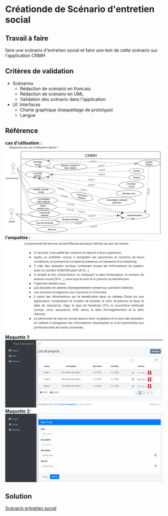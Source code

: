 # Créationde de Scénario d'entretien social
## Travail à faire
faire une scénario d'entretien social et faire une test de cette scénario sur l'application CNMH

## Critères de validation
- Scénarios
  - Rédaction de scénario en francais
  - Rédaction de scénario en UML
  - Validation des scénario dans l'application
- UI: Interfaces
  - Charte graphique (maquettage de prototype)
  - Langue
## Référence
**cas d'utilisation :**  <br>
![cas dutilisation](./images/cas-utilisation.png)
**l'empathie :** <br>
![carte d'empathie](./images/empathie.png)
**Maquette 1:** <br>
![interface 1](./images/interface1.png)
**Maquette 2:** <br>
![interface 2](./images/interface2.png)

## Solution 
[Scénario entretien social](https://docs.google.com/presentation/d/15SIoV3ZUCIhTMoKghKYmzdA5hE7TmAl2v7EpuA40sfM/edit#slide=id.p)

